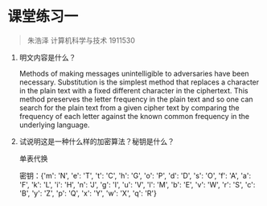 # 课堂练习一

> 朱浩泽 计算机科学与技术 1911530

1. 明文内容是什么？

   Methods of making messages unintelligible to adversaries have been necessary. Substitution is the simplest method that replaces a character in the plain text with a fixed different character in the ciphertext. This method preserves the letter frequency in the plain text and so one can search for the plain text from a given cipher text by comparing the frequency of each letter against the known common frequency in the underlying language.

   

2. 试说明这是一种什么样的加密算法？秘钥是什么？

   单表代换

   密钥：{'m': 'N', 'e': 'T', 't': 'C', 'h': 'G', 'o': 'P', 'd': 'D', 's': 'O', 'f': 'A', 'a': 'F', 'k': 'L', 'i': 'H', 'n': 'J', 'g': 'I', 'u': 'V', 'l': 'M', 'b': 'E', 'v': 'W', 'r': 'S', 'c': 'B', 'y': 'Z', 'p': 'Q', 'x': 'Y', 'w': 'X', 'q': 'R'}